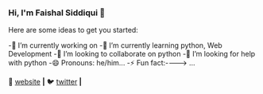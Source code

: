 ### Hi, I'm Faishal Siddiqui 👋

<!--
**thefaishalsiddiqui/thefaishalsiddiqui** is a ✨ _special_ ✨ repository because its `README.md` (this file) appears on your GitHub profile.
-->
Here are some ideas to get you started:

-🔭 I’m currently working on 
-🌱 I’m currently learning python, Web Development
-👯 I’m looking to collaborate on python
-🤔 I’m looking for help with python
-😄 Pronouns: he/him...
-⚡ Fun fact:----> ...



🏡 [website][website] **|** 
🐦 [twitter][twitter] **|** 




[website]: thefaishalsiddiqui.github.io
[twitter]: https://twitter.com/thefaishalsid



